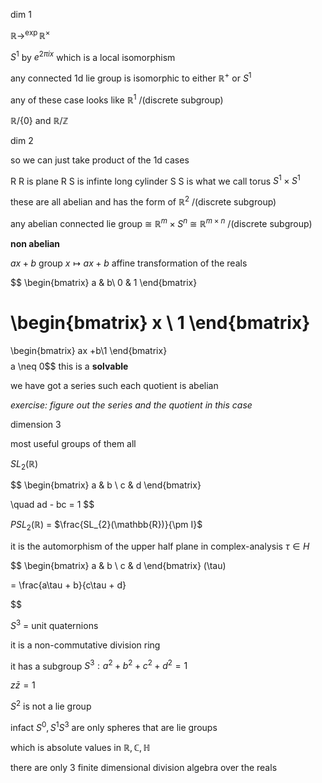 
dim 1


$\mathbb{R} \to^{\exp} \, \mathbb{R}^{\times}$

$S^1$ by $e^{2\pi i x}$ which is a local isomorphism 

any connected 1d lie group is isomorphic to either $\mathbb{R}^+$ or $S^1$

any of these case looks like $\mathbb{R}^1$ /(discrete subgroup)

$\mathbb{R}/\{0\}$ and $\mathbb{R}/\mathbb{Z}$

dim 2

so we can just take product of the 1d cases

R R is plane
R S is infinte long cylinder
S S is what we call torus $S^1 \times S^1$

these are all abelian and has the form of $\mathbb{R}^2$ /(discrete subgroup)


any abelian connected lie group $\cong$ $\mathbb{R}^m \times S^n$ $\cong$ $\mathbb{R}^{m \times n}$ /(discrete subgroup)

**non abelian**

$ax + b$ group $x \mapsto ax + b$ affine transformation of the reals


$$
\begin{bmatrix}
a & b\\ 0 & 1
\end{bmatrix}

\begin{bmatrix}
x \\ 1
\end{bmatrix}
=
\begin{bmatrix}
ax +b\\1
\end{bmatrix}
$$
$$a \neq 0$$
this is a **solvable**

we have got a series such each quotient is abelian

*exercise: figure out the series and the quotient in this case*



dimension 3

most useful groups of them all 

$SL_{2}(\mathbb{R})$

$$
\begin{bmatrix}
a & b \\ c & d
\end{bmatrix}

\quad ad - bc = 1
$$


$PSL_{2}(\mathbb{R})$ $=$ $\frac{SL_{2}(\mathbb{R})}{\pm I}$


it is the automorphism of the upper half plane in complex-analysis $\tau \in H$

$$
\begin{bmatrix}
a & b \\ c & d
\end{bmatrix}
(\tau)

=
\frac{a\tau + b}{c\tau + d}

$$


$S^3$ =  unit quaternions

it is a non-commutative division ring

it has a subgroup $S^3: a^{2} +b^{2} +c^{2} + d^{2} =1$

$z\bar{z} = 1$

$S^{2}$ is not a lie group

infact $S^0, S^1 S^{3}$ are only spheres that are lie groups 

which is absolute values in $\mathbb{R}, \mathbb{C}, \mathbb{H}$

there are only 3 finite dimensional division algebra over the reals